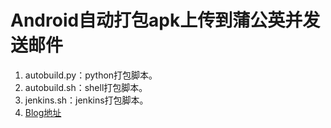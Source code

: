 # Android自动打包apk上传到蒲公英并发送邮件
1. autobuild.py：python打包脚本。
2. autobuild.sh：shell打包脚本。
3. jenkins.sh：jenkins打包脚本。
4. [Blog地址](https://www.jianshu.com/p/41dccb3103c7)
